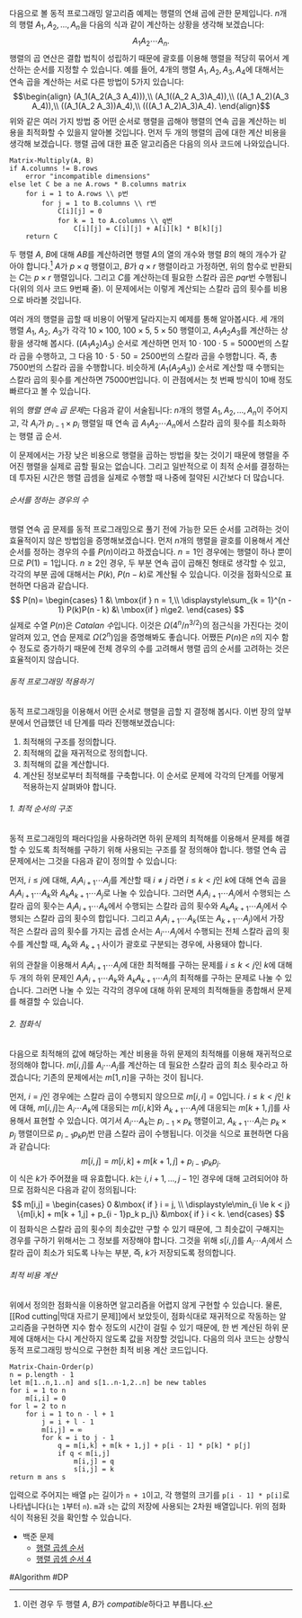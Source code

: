 다음으로 볼 동적 프로그래밍 알고리즘 예제는 행렬의 연쇄 곱에 관한 문제입니다. $n$개의 행렬 $A_1, A_2, \dots, A_n$을 다음의 식과 같이 계산하는 상황을 생각해 보겠습니다:
$$A_1 A_2 \cdots A_n.$$
행렬의 곱 연산은 결합 법칙이 성립하기 때문에 괄호를 이용해 행렬을 적당히 묶어서 계산하는 순서를 지정할 수 있습니다. 예를 들어, 4개의 행렬 $A_1, A_2, A_3, A_4$에 대해서는 연속 곱을 계산하는 서로 다른 방법이 5가지 있습니다:
$$\begin{align}
(A_1(A_2(A_3 A_4))),\\
(A_1((A_2 A_3)A_4)),\\
((A_1 A_2)(A_3 A_4)),\\
((A_1(A_2 A_3))A_4),\\
(((A_1 A_2)A_3)A_4).
\end{align}$$
위와 같은 여러 가지 방법 중 어떤 순서로 행렬을 곱해야 행렬의 연속 곱을 계산하는 비용을 최적화할 수 있을지 알아볼 것입니다. 먼저 두 개의 행렬의 곱에 대한 계산 비용을 생각해 보겠습니다. 행렬 곱에 대한 표준 알고리즘은 다음의 의사 코드에 나와있습니다.
```pseudo
Matrix-Multiply(A, B)
if A.columns != B.rows
	error "incompatible dimensions"
else let C be a ne A.rows * B.columns matrix
	for i = 1 to A.rows \\ p번
		for j = 1 to B.columns \\ r번
			C[i][j] = 0
			for k = 1 to A.columns \\ q번
				C[i][j] = C[i][j] + A[i][k] * B[k][j]
	return C
```

두 행렬 $A$, $B$에 대해 $AB$를 계산하려면 행렬 $A$의 열의 개수와 행렬 $B$의 해의 개수가 같아야 합니다.[^1] $A$가 $p \times q$ 행렬이고, $B$가 $q \times r$ 행렬이라고 가정하면, 위의 함수로 반환되는 $C$는 $p \times r$ 행렬입니다. 그리고 $C$를 계산하는데 필요한 스칼라 곱은 $pqr$번 수행됩니다(위의 의사 코드 9번째 줄). 이 문제에서는 이렇게 계산되는 스칼라 곱의 횟수를 비용으로 바라볼 것입니다.

여러 개의 행렬을 곱할 때 비용이 어떻게 달라지는지 예제를 통해 알아봅시다. 세 개의 행렬 $A_1$, $A_2$, $A_3$가 각각 $10\times100$, $100\times5$, $5\times50$ 행렬이고, $A_1 A_2 A_3$를 계산하는 상황을 생각해 봅시다. $((A_1 A_2)A_3)$ 순서로 계산하면 먼저 $10\cdot100\cdot5=5000$번의 스칼라 곱을 수행하고, 그 다음 $10\cdot5\cdot50=2500$번의 스칼라 곱을 수행합니다. 즉, 총 $7500$번의 스칼라 곱을 수행합니다. 비슷하게 $(A_1(A_2 A_3))$ 순서로 계산할 때 수행되는 스칼라 곱의 횟수를 계산하면 $75000$번입니다. 이 관점에서는 첫 번째 방식이 10배 정도 빠르다고 볼 수 있습니다.

위의 *행렬 연속 곱 문제*는 다음과 같이 서술됩니다: $n$개의 행렬 $A_1, A_2, \dots, A_n$이 주어지고, 각 $A_i$가 $p_{i - 1} \times p_i$ 행렬일 때 연속 곱 $A_1 A_2 \cdots A_n$에서 스칼라 곱의 횟수를 최소화하는 행렬 곱 순서.

이 문제에서는 가장 낮은 비용으로 행렬을 곱하는 방법을 찾는 것이기 때문에 행렬을 주어진 행렬을 실제로 곱할 필요는 없습니다. 그리고 일반적으로 이 최적 순서를 결정하는 데 투자된 시간은 행렬 곱셈을 실제로 수행할 때 나중에 절약된 시간보다 더 많습니다.
###### 순서를 정하는 경우의 수
행렬 연속 곱 문제를 동적 프로그래밍으로 풀기 전에 가능한 모든 순서를 고려하는 것이 효율적이지 않은 방법임을 증명해보겠습니다. 먼저 $n$개의 행렬을 괄호를 이용해서 계산 순서를 정하는 경우의 수를 $P(n)$이라고 하겠습니다. $n = 1$인 경우에는 행렬이 하나 뿐이므로 $P(1) = 1$입니다. $n\ge 2$인 경우, 두 부분 연속 곱이 곱해진 형태로 생각할 수 있고, 각각의 부분 곱에 대해서는 $P(k)$, $P(n - k)$로 계산될 수 있습니다. 이것을 점화식으로 표현하면 다음과 같습니다.
$$
P(n)= \begin{cases}
1 &\ \mbox{if } n = 1,\\
\displaystyle\sum_{k = 1}^{n - 1} P(k)P(n - k) &\ \mbox{if } n\ge2.
\end{cases}
$$
실제로 수열 $P(n)$은 *Catalan 수*입니다. 이것은 $\Omega(4^n / n^{3/2})$의 점근식을 가진다는 것이 알려져 있고, 연습 문제로 $\Omega(2^n)$임을 증명해봐도 좋습니다. 어쨌든 $P(n)$은 $n$의 지수 함수 정도로 증가하기 때문에 전체 경우의 수를 고려해서 행렬 곱의 순서를 고려하는 것은 효율적이지 않습니다.
###### 동적 프로그래밍 적용하기
동적 프로그래밍을 이용해서 어떤 순서로 행렬을 곱할 지 결정해 봅시다. 이번 장의 앞부분에서 언급했던 네 단계를 따라 진행해보겠습니다:
1. 최적해의 구조를 정의합니다.
2. 최적해의 값을 재귀적으로 정의합니다.
3. 최적해의 값을 계산합니다.
4. 계산된 정보로부터 최적해를 구축합니다.
이 순서로 문제에 각각의 단계를 어떻게 적용하는지 살펴봐야 합니다.
###### 1. 최적 순서의 구조
동적 프로그래밍의 패러다임을 사용하려면 하위 문제의 최적해를 이용해서 문제를 해결할 수 있도록 최적해를 구하기 위해 사용되는 구조를 잘 정의해야 합니다. 행렬 연속 곱 문제에서는 그것을 다음과 같이 정의할 수 있습니다:

먼저, $i\le j$에 대해, $A_i A_{i + 1} \cdots A_j$를 계산할 때 $i \neq j$ 라면 $i\le k < j$인 $k$에 대해 연속 곱을  $A_i A_{i + 1} \cdots A_k$와 $A_k A_{k + 1} \cdots A_j$로 나눌 수 있습니다. 그러면 $A_i A_{i + 1} \cdots A_j$에서 수행되는 스칼라 곱의 횟수는 $A_i A_{i + 1} \cdots A_k$에서 수행되는 스칼라 곱의 횟수와 $A_k A_{k + 1} \cdots A_j$에서 수행되는 스칼라 곱의 횟수의 합입니다. 그리고 $A_i A_{i + 1}\cdots A_k$(또는 $A_{k + 1}\cdots A_j$)에서 가장 적은 스칼라 곱의 횟수를 가지는 곱셈 순서는 $A_i\cdots A_j$에서 수행되는 전체 스칼라 곱의 횟수를 계산할 때, $A_k$와 $A_{k + 1}$ 사이가 괄호로 구분되는 경우에, 사용돼야 합니다.

위의 관찰을 이용해서 $A_i A_{i + 1} \cdots A_j$에 대한 최적해를 구하는 문제를 $i\le k < j$인 $k$에 대해 두 개의 하위 문제인 $A_i A_{i + 1} \cdots A_k$와 $A_k A_{k + 1} \cdots A_j$의 최적해를 구하는 문제로 나눌 수 있습니다. 그러면 나눌 수 있는 각각의 경우에 대해 하위 문제의 최적해들을 종합해서 문제를 해결할 수 있습니다.
###### 2. 점화식
다음으로 최적해의 값에 해당하는 계산 비용을 하위 문제의 최적해를 이용해 재귀적으로 정의해야 합니다. $m[i, j]$를 $A_i\cdots A_j$를 계산하는 데 필요한 스칼라 곱의 최소 횟수라고 하겠습니다; 기존의 문제에서는 $m[1, n]$을 구하는 것이 됩니다.

먼저, $i = j$인 경우에는 스칼라 곱이 수행되지 않으므로 $m[i,i]=0$입니다. $i\le k <j$인 $k$에 대해, $m[i,j]$는 $A_i \cdots A_k$에 대응되는 $m[i,k]$와 $A_{k + 1}\cdots A_j$에 대응되는 $m[k + 1, j]$를 사용해서 표현할 수 있습니다. 여기서 $A_i \cdots A_k$는 $p_{i - 1} \times p_k$ 행렬이고, $A_{k + 1}\cdots A_{j}$는 $p_k\times p_j$ 행렬이므로 $p_{i - 1} p_k p_j$번 만큼 스칼라 곱이 수행됩니다. 이것을 식으로 표현하면 다음과 같습니다:
$$m[i,j] = m[i,k] + m[k + 1,j] + p_{i - 1}p_k p_j.$$
이 식은 $k$가 주어졌을 때 유효합니다. $k$는 $i, i+1, \dots, j-1$인 경우에 대해 고려되어야 하므로 점화식은 다음과 같이 정의됩니다:
$$
m[i,j] = 
\begin{cases}
0 &\mbox{ if } i = j,
\\
\displaystyle\min_{i \le k < j} \{m[i,k] + m[k + 1,j] + p_{i - 1}p_k p_j\} &\mbox{ if } i < k.
\end{cases}
$$
이 점화식은 스칼라 곱의 횟수의 최솟값만 구할 수 있기 때문에, 그 최솟값이 구해지는 경우를 구하기 위해서는 그 정보를 저장해야 합니다. 그것을 위해 $s[i,j]$를 $A_i \cdots A_j$에서 스칼라 곱이 최소가 되도록 나누는 부분, 즉, $k$가 저장되도록 정의합니다. 
###### 최적 비용 계산
위에서 정의한 점화식을 이용하면 알고리즘을 어렵지 않게 구현할 수 있습니다. 물론, [[Rod cutting|막대 자르기 문제]]에서 보았듯이, 점화식대로 재귀적으로 작동하는 알고리즘을 구현하면 지수 함수 정도의 시간이 걸릴 수 있기 때문에, 한 번 계산된 하위 문제에 대해서는 다시 계산하지 않도록 값을 저장할 것입니다. 다음의 의사 코드는 상향식 동적 프로그래밍 방식으로 구현한 최적 비용 계산 코드입니다.
```pseudo
Matrix-Chain-Order(p)
n = p.length - 1
let m[1..n,1..n] and s[1..n-1,2..n] be new tables
for i = 1 to n
	m[i,i] = 0
for l = 2 to n
	for i = 1 to n - l + 1
		j = i + l - 1
		m[i,j] = ∞
		for k = i to j - 1
			q = m[i,k] + m[k + 1,j] + p[i - 1] * p[k] * p[j]
			if q < m[i,j]
				m[i,j] = q
				s[i,j] = k
return m ans s
```

입력으로 주어지는 배열 `p`는 길이가 `n + 1`이고, 각 행렬의 크기를 `p[i - 1] * p[i]`로 나타냅니다(`i`는 `1`부터 `n`). `m`과 `s`는 값의 저장에 사용되는 2차원 배열입니다. 위의 점화식이 적용된 것을 확인할 수 있습니다.



- 백준 문제
	- [행렬 곱셈 순서](https://www.acmicpc.net/problem/11049)
	- [행렬 곱셈 순서 4](https://www.acmicpc.net/problem/25683)

 #Algorithm #DP

[^1]: 이런 경우 두 행렬 $A$, $B$가 *compatible*하다고 부릅니다.